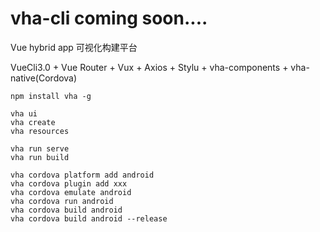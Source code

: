 # vha-cli coming soon....
Vue hybrid app 可视化构建平台

VueCli3.0 + Vue Router + Vux + Axios + Stylu + vha-components + vha-native(Cordova)


```shell
npm install vha -g
```

```
vha ui
vha create
vha resources

vha run serve
vha run build

vha cordova platform add android
vha cordova plugin add xxx
vha cordova emulate android
vha cordova run android
vha cordova build android
vha cordova build android --release
```


